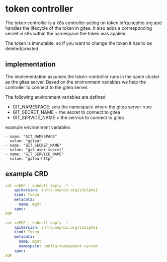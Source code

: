 # token controller

The token controller is a k8s controller acting on token.infra.nephio.org and handles the lifecycle of the token in gitea. It also adds a corresponding secret in k8s within the namespace the token was applied.

The token is immutable, so if you want to change the token it has to be deleted/created

## implementation

The implementation assumes the token-controller runs in the same cluster as the gitea server. Based on the environment variables we help the controller to connect to the gitea server.

The following environment variables are defined

- GIT_NAMESPACE: sets the namespace where the gitea server runs 
- GIT_SECRET_NAME = the secret to connect to gitea 
- GIT_SERVICE_NAME = the service to connect to gitea

example environment variables

```
- name: "GIT_NAMESPACE"
  value: "gitea"
- name: "GIT_SECRET_NAME"
  value: "git-user-secret"
- name: "GIT_SERVICE_NAME"
  value: "gitea-http"
```

## example CRD

```yaml
cat <<EOF | kubectl apply -f - 
    apiVersion: infra.nephio.org/v1alpha1
    kind: Token
    metadata:
      name: mgmt
    spec:
EOF
```

```yaml
cat <<EOF | kubectl apply -f - 
    apiVersion: infra.nephio.org/v1alpha1
    kind: Token
    metadata:
      name: mgmt
      namespace: config-management-system
    spec:
EOF
```